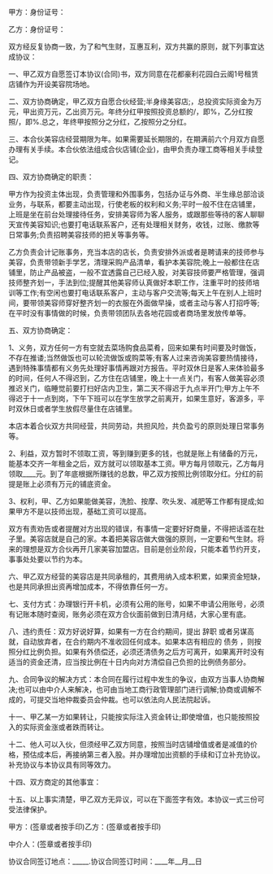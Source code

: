 
 


甲方：身份证号：


乙方：身份证号：


双方经反复协商一致，为了和气生财，互惠互利，双方共赢的原则，就下列事宜达成协议：


一、甲乙双方自愿签订本协议(合同)书，双方同意在花都豪利花园白云阁1号租赁店铺作为开设美容院场地。


二、双方协商确定，甲乙双方自愿合伙经营;半身缘美容店;，总投资实际资金为万元，甲出资万元，乙出资万元。年终分红甲按照投资总额的/，即%，乙分红按照/，即%.总之，年终甲按照分之分红，乙按照分之分红。


三、本合伙美容店经营期限为年。如果需要延长期限的，在期满前六个月双方自愿办理有关手续。本合伙依法组成合伙店铺(企业)，由甲负责办理工商等相关手续登记。


四、双方协商确定的职责：


甲方作为投资主体出现，负责管理和外围事务，包括办证与外商、半生缘总部洽谈业务，与联系，都要主动出现，行使老板的权利和义务;平时一般不住在店铺里，上班是坐在前台处理接待任务，安排美容师为客人服务，或跟那些等待的客人聊聊天宣传美容知识;也要打电话联系客户，还有处理相关财务，收钱，过账、缴款等日常事务;负责招聘美容技师的把关等事务等。


乙方负责会计记账事务，充当本店的店长，负责安排外派或者是聘请来的技师参与美容，负责带领新手学艺，清理采购产品清单，看护本美容院;晚上一般都住在店铺里，防止产品被盗，一般不宜透露自己已经入股，对美容技师要严格管理，强调技师整齐划一，手法到位;提醒其他美容师认真做好本职工作，注重平时的技师培训等工作;有空闲也要打电话联系客户，主动与客户交流等;每天上午在别人上班时间，要带领美容师穿好整齐划一的衣服在外面做早操，或者主动与客人打招呼等;在平时没有事情做的时候，负责带领团队去各地花园或者商场里发放传单等。


五、双方协商确定：


1、义务，双方任何一方有空就去菜场购食品菜肴，回来如果有时间要及时做饭，不存在推诿;当然做饭也可以轮流做饭或购菜等;有客人过来咨询美容要热情接待，遇到特殊事情都有义务先处理好事情再跟对方报告。平时双休日是客人来体验最多的时间，任何人不得迟到，乙方住在店铺里，晚上十一点关门，有客人做美容必须推迟关门，临睡觉前要打扫好店内卫生，第二天不得迟于九点半开门;甲方上午不得迟于十一点到岗，下午下班可以在学生放学之前离开，如果生意好，客源多，平时双休日或者学生放假尽量住在店铺里。


本店本着合伙双方共同经营，共同劳动，共担风险，共负盈亏的原则处理日常事务等。


2、利益，双方暂时不领取工资，等到赚到更多的钱，也就是账上有储备的万元，能基本交齐一年租金之后，双方就可以领取基本工资。甲方每月领取元，乙方每月领取____元。到了年底根据所赚钱的总数，甲乙双方按照比例领取分红。分红的前提是账上必须有万元的铺底资金。


3、权利，甲、乙方如果能做美容，洗脸、按摩、吹头发、减肥等工作都有提成;如果甲方不是以技师出现，基础工资可以提高。


双方有责劝告或者提醒对方出现的错误，有事情一定要好好商量，不得把话滥在肚子里。美容店就是自己的家。本着把美容店做大做强的原则，一定要和气生财。将来的理想是双方合伙再开几家美容加盟店。目前是创业阶段，只能本着节约开支，事事处处要以节约为本。


六、甲乙双方经营的美容店是共同承租的，其费用纳入成本积累，如果资金短缺，也是共同承担出资再增加成本，不得依靠任何一方。


七、支付方式：办理银行开卡机，必须有公用的账号，如果不申请公用账号，必须有记账本随时查阅，账务必须在双方合伙面前做到日清月结，大家心里有底。


八、违约责任：双方好说好算，如果有一方在合约期间，提出
辞职
或者另谋高就，自动放弃者，在合约期内不准收回任何成本。如果本店有相应的
债务
，则按照分红比例负担。如果有外债偿还，必须还清债务之后方可离开，如果离开时没有适当的资金还清，应当按比例在十日内向对方清偿自己负担的比例债务部分。


九、合同争议的解决方式：本合同在履行过程中发生的争议，由双方当事人协商解决;也可以由中介人来解决，也可由当地工商行政管理部门进行调解;协商或调解不成的，可提交当地仲裁委员会仲裁。也可以依法向人民法院起诉。


十一、甲乙某一方如果转让，只能按实际注入资金转让;即使增值，也只能按照投入的实际资金涨或者跌而转让。


十二、他人可以入伙，但须经甲乙双方同意，按照当时店铺增值或者是减值的价格，预估成本后，再接纳第三者入股。并办理增加出资额的手续和订立补充协议。补充协议与本协议具有同等效力。


十四、双方商定的其他事宜：


十五、以上事实清楚，甲乙双方无异议，可以在下面签字有效。本协议一式三份可受法律保护。


甲方：(签章或者按手印)乙方：(签章或者按手印)


中介人：(签章或者按手印)


协议合同签订地点：_____.协议合同签订时间：____年__月__日
 


 

 
 
 
 
 
  


  
 

  


  


  
 
 
 
 


